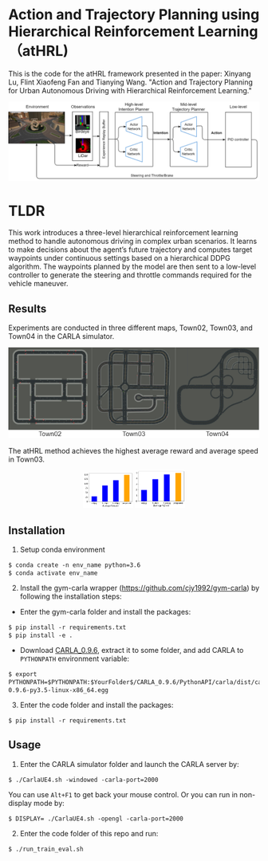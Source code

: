 # Action and Trajectory Planning using Hierarchical Reinforcement Learning （atHRL)

This is the code for the atHRL framework presented in the paper:
Xinyang Lu, Flint Xiaofeng Fan and Tianying Wang. "Action and Trajectory Planning for Urban Autonomous Driving with
Hierarchical Reinforcement Learning."

![Alt text](https://github.com/lululu008/atHRL/blob/main/imgs/workflow.png)

# TLDR

This work introduces a three-level hierarchical reinforcement learning method to handle autonomous driving in complex urban scenarios. It learns to make decisions about the agent’s future trajectory and computes target waypoints under continuous settings based on a hierarchical DDPG algorithm. The waypoints planned by the model are then sent to a low-level controller to generate the steering and throttle commands required for the vehicle maneuver.

## Results

Experiments are conducted in three different maps, Town02, Town03, and Town04 in the CARLA simulator.
<p align="center">
  <img src=https://github.com/lululu008/atHRL/blob/main/imgs/maps.png>
</p>

The atHRL method achieves the highest average reward and average speed in Town03.

<p align="center">
  <img src="https://github.com/lululu008/atHRL/blob/main/imgs/reward.png" width="100" />
  <img src="https://github.com/lululu008/atHRL/blob/main/imgs/speed.png" width="100" /> 
</p>


## Installation
1. Setup conda environment
```
$ conda create -n env_name python=3.6
$ conda activate env_name
```

2. Install the gym-carla wrapper (https://github.com/cjy1992/gym-carla) by following the installation steps:

  - Enter the gym-carla folder and install the packages:
  ```
  $ pip install -r requirements.txt
  $ pip install -e .
  ```

  - Download [CARLA_0.9.6](https://github.com/carla-simulator/carla/releases/tag/0.9.6), extract it to some folder, and add CARLA to ```PYTHONPATH``` environment variable:
  ```
  $ export PYTHONPATH=$PYTHONPATH:$YourFolder$/CARLA_0.9.6/PythonAPI/carla/dist/carla-0.9.6-py3.5-linux-x86_64.egg
  ```

3. Enter the code folder and install the packages:
```
$ pip install -r requirements.txt
```

## Usage
1. Enter the CARLA simulator folder and launch the CARLA server by:
```
$ ./CarlaUE4.sh -windowed -carla-port=2000
```
You can use ```Alt+F1``` to get back your mouse control.
Or you can run in non-display mode by:
```
$ DISPLAY= ./CarlaUE4.sh -opengl -carla-port=2000
```

2. Enter the code folder of this repo and run:
```
$ ./run_train_eval.sh
```
